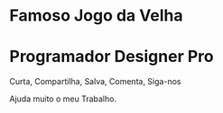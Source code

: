 # Famoso Jogo da Velha

<h1>Programador Designer Pro</h1>

Curta, Compartilha, Salva, Comenta, Siga-nos

Ajuda muito o meu Trabalho.